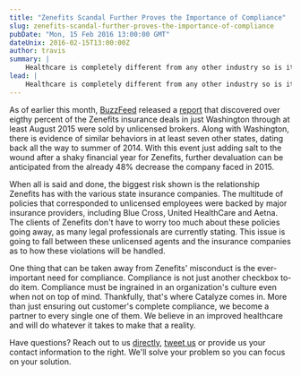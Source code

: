```yaml
---
title: "Zenefits Scandal Further Proves the Importance of Compliance"
slug: zenefits-scandal-further-proves-the-importance-of-compliance
pubDate: "Mon, 15 Feb 2016 13:00:00 GMT"
dateUnix: 2016-02-15T13:00:00Z
author: travis
summary: |
    Healthcare is completely different from any other industry so is it possible to take everyday shortcuts to achieve the desired entrepreneurial results? If you ask one of the latest  Silicon Valley sweethearts, [Zenefits][1], as of late, the answer is an astounding no. As Zenefits' COO [David Sacks][2] states, "Compliance is like oxygen. Without it, we die." With the immediate resignation of [Parker Conrad][3], former Zenefits' CEO, we will see if Zenefits' will be given the kiss of life as compliance becomes a newly adopted core pillar to the organization.
lead: |
    Healthcare is completely different from any other industry so is it possible to take everyday shortcuts to achieve the desired entrepreneurial results? If you ask one of the latest  Silicon Valley sweethearts, [Zenefits][1], as of late, the answer is an astounding no. As Zenefits' COO [David Sacks][2] states, "Compliance is like oxygen. Without it, we die." With the immediate resignation of [Parker Conrad][3], former Zenefits' CEO, we will see if Zenefits' will be given the kiss of life as compliance becomes a newly adopted core pillar to the organization.
---
```




As of earlier this month, [BuzzFeed][4] released a [report][5] that discovered over eigthy percent of the Zenefits insurance deals in just Washington through at least August 2015 were sold by unlicensed brokers. Along with Washington, there is evidence of similar behaviors in at least seven other states, dating back all the way to summer of 2014. With this event just adding salt to the wound after a shaky financial year for Zenefits, further devaluation can be anticipated from the already 48% decrease the company faced in 2015.

When all is said and done, the biggest risk shown is the relationship Zenefits has with the various state insurance companies. The multitude of policies that corresponded to unlicensed employees were backed by major insurance providers, including Blue Cross, United HealthCare and Aetna. The clients of Zenefits don't have to worry too much about these policies going away, as many legal professionals are currently stating. This issue is going to fall between these unlicensed agents and the insurance companies as to how these violations will be handled.

One thing that can be taken away from Zenefits' misconduct is the ever-important need for compliance. Compliance is not just another checkbox to-do item. Compliance must be ingrained in an organization's culture even when not on top of mind. Thankfully, that's where Catalyze comes in. More than just ensuring out customer's complete compliance, we become a partner to every single one of them. We believe in an improved healthcare and will do whatever it takes to make that a reality.

Have questions? Reach out to us [directly][6], [tweet us][7] or provide us your contact information to the right. We'll solve your problem so you can focus on your solution.

[1]: https://www.zenefits.com/
[2]: https://www.linkedin.com/in/davidoliversacks
[3]: https://www.linkedin.com/in/parkerconrad
[4]: http://www.buzzfeed.com/
[5]: http://www.buzzfeed.com/williamalden/80-of-zenefits-deals-in-washington-state-done-by-unlicensed#.qdmrKljZ8
[6]: mailto:hello%40catalyze.io
[7]: https://twitter.com/catalyzeio
